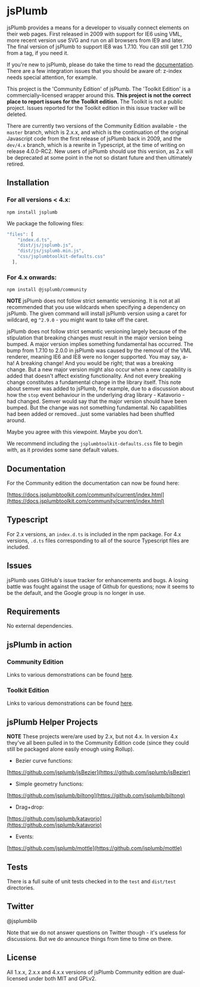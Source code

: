 # jsPlumb

jsPlumb provides a means for a developer to visually connect elements on their web pages. First released in 2009 with support for IE6 using VML, more recent version use SVG and run on all browsers from IE9 and later.  The final version of jsPlumb to support IE8 was 1.7.10. You can still get 1.7.10 from a tag, if you need it. 

If you're new to jsPlumb, please do take the time to read the [documentation](https://docs.jsplumbtoolkit.com/community/current/index.html). 
There are a few integration issues that you should be aware of: z-index needs special attention, for example.

This project is the 'Community Edition' of jsPlumb. The 'Toolkit Edition' is a commercially-licensed wrapper around this. **This project is not the correct place to report issues for the Toolkit edition**. The Toolkit is not a public project. Issues reported for the Toolkit edition in this issue tracker will be deleted.


There are currently two versions of the Community Edition available - the `master` branch, which is 2.x.x, and which is the continuation of the original Javascript code from the first release of jsPlumb back in 2009, and the `dev/4.x` branch, which is a rewrite in Typescript, at the time of writing on release 4.0.0-RC2. New users of jsPlumb should use this version, as 2.x will be deprecated at some point in the not so distant future and then ultimately retired. 

## Installation

### For all versions < 4.x:

```
npm install jsplumb
```

We package the following files:

```javascript
"files": [
    "index.d.ts",
    "dist/js/jsplumb.js",
    "dist/js/jsplumb.min.js",
    "css/jsplumbtoolkit-defaults.css"
  ],
```

### For 4.x onwards:

```
npm install @jsplumb/community
```


**NOTE** jsPlumb does not follow strict semantic versioning.  It is not at all recommended that you use wildcards when specifying a dependency on jsPlumb.  The given command will install jsPlumb version using a caret for wildcard, eg `^2.9.0` - you might want to take off the caret.

jsPlumb does not follow strict semantic versioning largely because of the stipulation that breaking changes must result in the major version being bumped. A major version implies something fundamental has occurred. The bump from 1.7.10 to 2.0.0 in jsPlumb was caused by the removal of the VML renderer, meaning IE6 and IE8 were no longer supported. You may say, a-ha! A breaking change! And you would be right; that was a breaking change. But a new major version might also occur when a new capability is added that doesn't affect existing functionality. And not every breaking change constitutes a fundamental change in the library itself. This note about semver was added to jsPlumb, for example, due to a discussion about how the `stop` event behaviour in the underlying drag library - Katavorio - had changed. Semver would say that the major version should have been bumped. But the change was not something fundamental. No capabilities had been added or removed...just some variables had been shuffled around.

Maybe you agree with this viewpoint. Maybe you don't.


We recommend including the `jsplumbtoolkit-defaults.css` file to begin with, as it provides some sane default values.



## Documentation

For the Community edition the documentation can now be found here:

[https://docs.jsplumbtoolkit.com/community/current/index.html](https://docs.jsplumbtoolkit.com/community/current/index.html)


## Typescript
For 2.x versions, an `index.d.ts` is included in the npm package. For 4.x versions, `.d.ts` files corresponding to all of the source Typescript files are included.

## Issues
jsPlumb uses GitHub's issue tracker for enhancements and bugs.  A losing battle was fought against the usage of Github for questions; now it seems to be the default, and the Google group is no longer in use.

## Requirements

No external dependencies.

## jsPlumb in action

### Community Edition

Links to various demonstrations can be found [here](https://community.jsplumbtoolkit.com).

### Toolkit Edition

Links to various demonstrations can be found [here](https://jsplumbtoolkit.com).

## jsPlumb Helper Projects

**NOTE** These projects were/are used by 2.x, but not 4.x. In version 4.x they've all been pulled in to the Community Edition code (since they could still be packaged alone easily enough using Rollup).


- Bezier curve functions:

[https://github.com/jsplumb/jsBezier](https://github.com/jsplumb/jsBezier)

- Simple geometry functions:

[https://github.com/jsplumb/biltong](https://github.com/jsplumb/biltong)

- Drag+drop:

[https://github.com/jsplumb/katavorio](https://github.com/jsplumb/katavorio)

- Events:

[https://github.com/jsplumb/mottle](https://github.com/jsplumb/mottle)


## Tests
There is a full suite of unit tests checked in to the `test` and `dist/test` directories.

## Twitter

@jsplumblib

Note that we do not answer questions on Twitter though - it's useless for discussions. But we do announce things from time to time on there.


## License
All 1.x.x, 2.x.x and 4.x.x versions of jsPlumb Community edition are dual-licensed under both MIT and GPLv2. 

